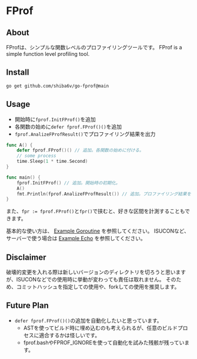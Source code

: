 # FProf
## About
FProfは、シンプルな関数レベルのプロファイリングツールです。
FProf is a simple function level profiling tool.

## Install
```bash
go get github.com/shiba6v/go-fprof@main
```

## Usage
- 開始時に`fprof.InitFProf()`を追加
- 各関数の始めに`defer fprof.FProf()()`を追加
- `fprof.AnalizeFProfResult()`でプロファイリング結果を出力

```go
func A() {
	defer fprof.FProf()() // 追加。各関数の始めに付ける。
	// some process
	time.Sleep(1 * time.Second)
}

func main() {
	fprof.InitFProf() // 追加。開始時の初期化。
	A()
	fmt.Println(fprof.AnalizeFProfResult()) // 追加。プロファイリング結果を出力。
}
```

また、`fpr := fprof.FProf()`と`fpr()`で挟むと、好きな区間を計測することもできます。

基本的な使い方は、 [Example Goroutine](https://github.com/shiba6v/go-fprof/tree/main/example/example_goroutine) を参照してください。
ISUCONなど、サーバーで使う場合は [Example Echo](https://github.com/shiba6v/go-fprof/tree/main/example/example_echo) を参照してください。

## Disclaimer
破壊的変更を入れる際は新しいバージョンのディレクトリを切ろうと思いますが、ISUCONなどでの使用時に挙動が変わっても責任は取れません。
そのため、コミットハッシュを指定しての使用や、forkしての使用を推奨します。

## Future Plan
- `defer fprof.FProf()()`の追加を自動化したいと思っています。
  - ASTを使ってビルド時に埋め込むのも考えられるが、任意のビルドプロセスに適合するかは怪しいです。
  - fprof.bashやFPROF_IGNOREを使って自動化を試みた残骸が残っています。
